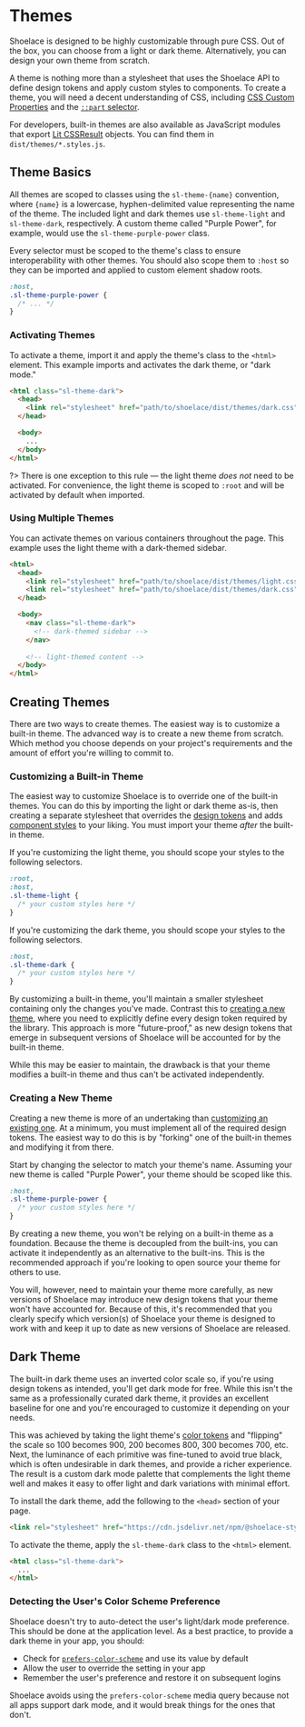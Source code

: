 # Themes

Shoelace is designed to be highly customizable through pure CSS. Out of the box, you can choose from a light or dark theme. Alternatively, you can design your own theme from scratch.

A theme is nothing more than a stylesheet that uses the Shoelace API to define design tokens and apply custom styles to components. To create a theme, you will need a decent understanding of CSS, including [CSS Custom Properties](https://developer.mozilla.org/en-US/docs/Web/CSS/--*) and the [`::part` selector](https://developer.mozilla.org/en-US/docs/Web/CSS/::part).

For developers, built-in themes are also available as JavaScript modules that export [Lit CSSResult](https://lit.dev/docs/api/styles/#CSSResult) objects. You can find them in `dist/themes/*.styles.js`.

## Theme Basics

All themes are scoped to classes using the `sl-theme-{name}` convention, where `{name}` is a lowercase, hyphen-delimited value representing the name of the theme. The included light and dark themes use `sl-theme-light` and `sl-theme-dark`, respectively. A custom theme called "Purple Power", for example, would use the `sl-theme-purple-power` class. 

Every selector must be scoped to the theme's class to ensure interoperability with other themes. You should also scope them to `:host` so they can be imported and applied to custom element shadow roots.

```css
:host,
.sl-theme-purple-power {
  /* ... */
}
```

### Activating Themes

To activate a theme, import it and apply the theme's class to the `<html>` element. This example imports and activates the dark theme, or "dark mode."

```html
<html class="sl-theme-dark">
  <head>
    <link rel="stylesheet" href="path/to/shoelace/dist/themes/dark.css">
  </head>

  <body>
    ...
  </body>
</html>
```

?> There is one exception to this rule — the light theme _does not_ need to be activated. For convenience, the light theme is scoped to `:root` and will be activated by default when imported.

### Using Multiple Themes

You can activate themes on various containers throughout the page. This example uses the light theme with a dark-themed sidebar.

```html
<html>
  <head>
    <link rel="stylesheet" href="path/to/shoelace/dist/themes/light.css">
    <link rel="stylesheet" href="path/to/shoelace/dist/themes/dark.css">
  </head>

  <body>
    <nav class="sl-theme-dark">
      <!-- dark-themed sidebar -->
    </nav>
    
    <!-- light-themed content -->
  </body>
</html>
```

## Creating Themes

There are two ways to create themes. The easiest way is to customize a built-in theme. The advanced way is to create a new theme from scratch. Which method you choose depends on your project's requirements and the amount of effort you're willing to commit to.

### Customizing a Built-in Theme

The easiest way to customize Shoelace is to override one of the built-in themes. You can do this by importing the light or dark theme as-is, then creating a separate stylesheet that overrides the [design tokens](/getting-started/customizing#design-tokens) and adds [component styles](/getting-started/customizing#component-parts) to your liking. You must import your theme _after_ the built-in theme.

If you're customizing the light theme, you should scope your styles to the following selectors.

```css
:root, 
:host, 
.sl-theme-light {
  /* your custom styles here */
}
```

If you're customizing the dark theme, you should scope your styles to the following selectors.

```css
:host,
.sl-theme-dark {
  /* your custom styles here */
}
```

By customizing a built-in theme, you'll maintain a smaller stylesheet containing only the changes you've made. Contrast this to [creating a new theme](#creating-a-new-theme), where you need to explicitly define every design token required by the library. This approach is more "future-proof," as new design tokens that emerge in subsequent versions of Shoelace will be accounted for by the built-in theme.

While this may be easier to maintain, the drawback is that your theme modifies a built-in theme and thus can't be activated independently.

### Creating a New Theme

Creating a new theme is more of an undertaking than [customizing an existing one](#customizing-a-built-in-theme). At a minimum, you must implement all of the required design tokens. The easiest way to do this is by "forking" one of the built-in themes and modifying it from there.

Start by changing the selector to match your theme's name. Assuming your new theme is called "Purple Power", your theme should be scoped like this.

```css
:host,
.sl-theme-purple-power {
  /* your custom styles here */
}
```

By creating a new theme, you won't be relying on a built-in theme as a foundation. Because the theme is decoupled from the built-ins, you can activate it independently as an alternative to the built-ins. This is the recommended approach if you're looking to open source your theme for others to use.

You will, however, need to maintain your theme more carefully, as new versions of Shoelace may introduce new design tokens that your theme won't have accounted for. Because of this, it's recommended that you clearly specify which version(s) of Shoelace your theme is designed to work with and keep it up to date as new versions of Shoelace are released.

## Dark Theme

The built-in dark theme uses an inverted color scale so, if you're using design tokens as intended, you'll get dark mode for free. While this isn't the same as a professionally curated dark theme, it provides an excellent baseline for one and you're encouraged to customize it depending on your needs.

This was achieved by taking the light theme's [color tokens](/tokens/color) and "flipping" the scale so 100 becomes 900, 200 becomes 800, 300 becomes 700, etc. Next, the luminance of each primitive was fine-tuned to avoid true black, which is often undesirable in dark themes, and provide a richer experience. The result is a custom dark mode palette that complements the light theme well and makes it easy to offer light and dark variations with minimal effort.

To install the dark theme, add the following to the `<head>` section of your page.

```html
<link rel="stylesheet" href="https://cdn.jsdelivr.net/npm/@shoelace-style/shoelace@%VERSION%/dist/themes/dark.css">
```

To activate the theme, apply the `sl-theme-dark` class to the `<html>` element.

```html
<html class="sl-theme-dark">
  ...
</html>
```

### Detecting the User's Color Scheme Preference

Shoelace doesn't try to auto-detect the user's light/dark mode preference. This should be done at the application level. As a best practice, to provide a dark theme in your app, you should:

- Check for [`prefers-color-scheme`](https://stackoverflow.com/a/57795495/567486) and use its value by default
- Allow the user to override the setting in your app
- Remember the user's preference and restore it on subsequent logins

Shoelace avoids using the `prefers-color-scheme` media query because not all apps support dark mode, and it would break things for the ones that don't.
